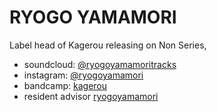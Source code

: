 # RYOGO YAMAMORI
Label head of Kagerou releasing on Non Series,
- soundcloud: [@ryogoyamamoritracks](https://soundcloud.com/ryogoyamamoritracks)
- instagram: [@ryogoyamamori](https://www.instagram.com/ryogoyamamori/)
- bandcamp: [kagerou](https://kagerou.bandcamp.com/)
- resident advisor [ryogoyamamori](https://ra.co/dj/ryogoyamamori)